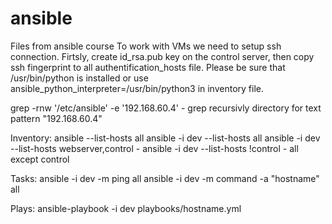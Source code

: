 # ansible
Files from ansible course
To work with VMs we need to setup ssh connection. Firtsly, create id_rsa.pub key on the control server, then copy ssh fingerprint to all authentification_hosts file.
Please be sure that /usr/bin/python is installed or use ansible_python_interpreter=/usr/bin/python3 in inventory file.

grep -rnw '/etc/ansible' -e '192.168.60.4' -  grep recursivly directory for text pattern "192.168.60.4"

Inventory:
ansible --list-hosts all
ansible -i dev --list-hosts all
ansible -i dev --list-hosts webserver,control - 
ansible -i dev --list-hosts \!control - all except control

Tasks:
ansible -i dev -m ping all
ansible -i dev -m command -a "hostname" all

Plays:
ansible-playbook -i dev playbooks/hostname.yml
